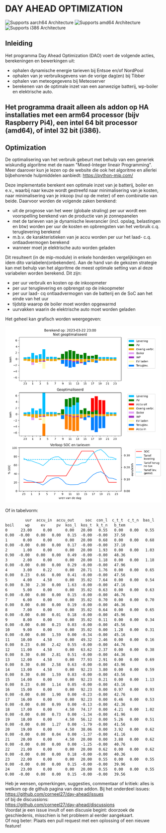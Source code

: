 # DAY AHEAD OPTIMIZATION

![Supports aarch64 Architecture][aarch64-shield] ![Supports amd64 Architecture][amd64-shield] ![Supports i386 Architecture][i386-shield]

[aarch64-shield]: https://img.shields.io/badge/aarch64-yes-green.svg
[amd64-shield]: https://img.shields.io/badge/amd64-yes-green.svg
[i386-shield]: https://img.shields.io/badge/i386-yes-green.svg

## Inleiding
Het programma Day Ahead Optimization (DAO) voert de volgende acties, berekeningen en bewerkingen uit: 

* ophalen dynamische energie tarieven bij Entsoe en/of NordPool
* ophalen van je verbruiksgevens van de vorige dag(en) bij Tibber
* ophalen van meteogegevens bij Meteoserver
* berekenen van de optimale inzet van een aanwezige batterij, wp-boiler en elektrische auto.<br>

Het programma draait alleen als addon op HA installaties met een arm64 processor (bijv Raspberry Pi4),
een intel 64 bit processor (amd64), of intel 32 bit (i386).
---
## Optimization
De optimalisering van het verbruik gebeurt met behulp van een generiek wiskundig algoritme
met de naam "Mixed-Integer lineair Programming". Meer daarover kun je lezen op de 
website die ook het algoritme en allerlei bijbehorende hulpmiddelen aanbiedt:
https://python-mip.com/

Deze implementatie berekent een optimale inzet van je batterij, boiler en e.v., waarbij naar keuze wordt 
gestreefd naar minimalisering van je kosten, naar minimalisering van je inkoop (nul op de meter) of 
een combinatie van beide. Daarvoor worden de volgende zaken berekend:
* uit de prognose van het weer (globale straling) per uur wordt een voorspelling berekend van de productie van je 
zonnepanelen
* met de tarieven van je dynamische leverancier (incl. opslag, belastingen en btw) worden per uur de kosten 
en opbrengsten van het verbruik c.q. teruglevering berekend
* m.b.v. de karakteristieken van je accu worden per uur het laad- c.q. ontlaadvermogen berekend
* wanneer moet je elektrische auto worden geladen

Dit resulteert (in de mip-module) in enkele honderden vergelijkingen en idem dito variabelen(onbekenden). 
Aan de hand van de gekozen strategie kan met behulp van het algoritme de meest optimale setting van al deze 
variabelen worden berekend. Dit zijn:
* per uur verbruik en kosten op de inkoopmeter
* per uur teruglevering en opbrengst op de inkoopmeter
* per uur laad- cq ontlaadvermogen van de batterij en de SoC aan het einde van het uur
* tijdstip waarop de boiler moet worden opgewarmd
* uurvakken waarin de elektrische auto moet worden geladen

Het geheel kan grafisch worden weergegeven:

![optimalisering](dao/images/optimum2300.png "optimalisering")

Of in tabelvorm:
````
         uur  accu_in  accu_out     soc  con_l  c_t_t  c_t_n  bas_l   boil     wp     ev     pv  kos_l  kos_t  k_t_n   b_tem
0      23.00     0.00      0.00   20.00   0.55   0.00   0.00   0.55   0.00  -0.00   0.00   0.00   0.15  -0.00  -0.00   37.50
1       0.00     0.00      0.00   20.00   0.68   0.00   0.00   0.68   0.00  -0.00   0.00   0.00   0.17  -0.00  -0.00   37.10
2       1.00     0.00      0.00   20.00   1.93   0.00   0.00   1.03   0.90  -0.00   0.00   0.00   0.49  -0.00  -0.00   48.36
3       2.00     0.00      0.00   20.00   1.18   0.00   0.00   1.18   0.00  -0.00   0.00   0.00   0.29  -0.00  -0.00   47.96
4       3.00     0.22      0.00   20.71   1.76   0.00   0.00   0.65   0.00   0.23   0.66   0.00   0.41  -0.00  -0.00   47.56
5       4.00     4.50      0.00   35.02   7.64   0.00   0.00   0.54   0.00   0.30   2.30   0.00   1.63  -0.00  -0.00   47.16
6       5.00     0.00      0.00   35.02   0.63   0.00   0.00   0.63   0.00  -0.00   0.00   0.00   0.15  -0.00  -0.00   46.76
7       6.00     0.00      0.00   35.02   0.70   0.00   0.00   0.70   0.00   0.00   0.00   0.00   0.19  -0.00  -0.00   46.36
8       7.00     0.00      0.00   35.02   0.64   0.00   0.00   0.65   0.00  -0.00   0.00   0.01   0.18  -0.00  -0.00   45.96
9       8.00     0.00      0.00   35.02   0.11   0.00   0.00   0.34   0.00  -0.00   0.00   0.23   0.03  -0.00  -0.00   45.56
10      9.00     0.00      0.00   35.02   0.00   1.28   0.00   0.31   0.00  -0.00   0.00   1.59   0.00  -0.34  -0.00   45.16
11     10.00     4.50      0.00   49.32   2.46   0.00   0.00   0.16   0.00   0.23   0.00   2.42   0.55  -0.00  -0.00   44.76
12     11.00     4.50      0.00   63.62   2.37   0.00   0.00   0.38   0.00   0.30   0.00   2.81   0.51  -0.00  -0.00   44.36
13     12.00     4.50      0.00   77.93   2.91   0.00   0.00   0.69   0.00   0.30   0.00   2.58   0.63  -0.00  -0.00   43.96
14     13.00     4.50      0.00   92.23   3.80   0.00   0.00   0.59   0.00   0.30   0.00   1.59   0.83  -0.00  -0.00   43.56
15     14.00     0.00      0.00   92.23   0.21   0.00   0.00   1.13   0.00   0.23   0.00   1.14   0.05  -0.00  -0.00   43.16
16     15.00     0.00      0.00   92.23   0.00   0.97   0.00   0.93   0.00  -0.00   0.00   1.90   0.00  -0.23  -0.00   42.76
17     16.00     0.00      0.00   92.23   0.00   0.46   0.00   0.53   0.00  -0.00   0.00   0.99   0.00  -0.13  -0.00   42.36
18     17.00     0.00      4.50   74.17   0.00   4.21   0.00   1.02   0.00  -0.00   0.00   0.73   0.00  -1.34  -0.00   41.96
19     18.00     0.00      4.50   56.12   0.00   5.26   0.00   0.51   0.00  -0.00   0.00   1.27   0.00  -1.79  -0.00   41.56
20     19.00     0.00      4.50   38.06   0.00   3.92   0.00   0.62   0.00  -0.00   0.00   0.04   0.00  -1.37  -0.00   41.16
21     20.00     0.00      4.50   20.00   0.00   3.88   0.00   0.62   0.00  -0.00   0.00   0.00   0.00  -1.25  -0.00   40.76
22     21.00     0.00      0.00   20.00   0.62   0.00   0.00   0.62   0.00  -0.00   0.00   0.00   0.18  -0.00  -0.00   40.36
23     22.00     0.00      0.00   20.00   0.55   0.00   0.00   0.55   0.00  -0.00   0.00   0.00   0.15  -0.00  -0.00   39.96
24     23.00     0.00      0.00   20.00   0.55   0.00   0.00   0.55   0.00  -0.00   0.00   0.00   0.15  -0.00  -0.00   39.56
````
Heb je wensen, opmerkingen, suggesties, commentaar of kritiek: alles is welkom op de github pagina 
van deze addon. Bij het onderdeel issues:<br>
https://github.com/corneel27/day-ahead/issues <br>
of bij de discussions:<br>
https://github.com/corneel27/day-ahead/discussions <br>
Voordat je een issue invult of een discusie begint: doorzoek de geschiedenis, misschien is het probleem al 
eerder aangekaart.<br>
Of nog beter: Plaats een pull request met een oplossing of een nieuwe feature!